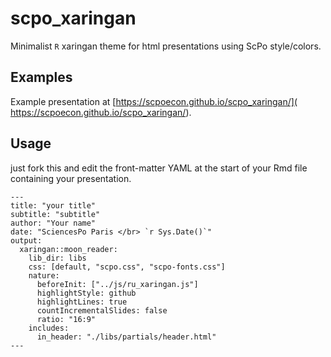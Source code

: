 # scpo_xaringan

Minimalist `R` xaringan theme for html presentations using ScPo style/colors.

## Examples

Example presentation at [https://scpoecon.github.io/scpo_xaringan/]( https://scpoecon.github.io/scpo_xaringan/). 

## Usage

just fork this and edit the front-matter YAML at the start of your Rmd file containing your presentation.


```
---
title: "your title"
subtitle: "subtitle"
author: "Your name"
date: "SciencesPo Paris </br> `r Sys.Date()`"
output:
  xaringan::moon_reader:
    lib_dir: libs
    css: [default, "scpo.css", "scpo-fonts.css"]
    nature:
      beforeInit: ["../js/ru_xaringan.js"]
      highlightStyle: github
      highlightLines: true
      countIncrementalSlides: false
      ratio: "16:9"
    includes:
      in_header: "./libs/partials/header.html"
---
```
